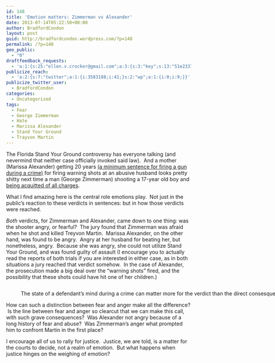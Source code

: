 ```yaml
---
id: 148
title: 'Emotion matters: Zimmerman vs Alexander'
date: 2013-07-14T05:22:50+00:00
author: BradfordCondon
layout: post
guid: http://bradfordcondon.wordpress.com/?p=148
permalink: /?p=148
geo_public:
  - "0"
draftfeedback_requests:
  - 'a:1:{s:25:"ellen.v.crocker@gmail.com";a:3:{s:3:"key";s:13:"51e23373b31a6";s:4:"time";s:10:"1373778803";s:7:"user_id";s:8:"37172565";}}'
publicize_reach:
  - 'a:2:{s:7:"twitter";a:1:{i:3583188;i:41;}s:2:"wp";a:1:{i:0;i:9;}}'
publicize_twitter_user:
  - BradfordCondon
categories:
  - Uncategorized
tags:
  - Fear
  - George Zimmerman
  - Hate
  - Marissa Alexander
  - Stand Your Ground
  - Trayvon Martin
---
```

The Florida Stand Your Ground controversy has everyone talking (and nevermind that neither case officially invoked said law).  And a mother (Marissa Alexander) getting 20 years [(a minimum sentence for firing a gun during a crime)](http://www.huffingtonpost.com/2012/05/11/marissa-alexander-sentenced_n_1510113.html) for firing warning shots at an abusive husband looks pretty shitty next time a man (George Zimmerman) shooting a 17-year old boy and [being acquitted of all charges](http://www.nytimes.com/2013/07/14/us/george-zimmerman-verdict-trayvon-martin.html?pagewanted=all).

What I find amazing here is the central role emotions play.  Not just in the public&#8217;s reaction to these verdicts in sentences: but in how those verdicts were reached.

_Both_ verdicts, for Zimmerman and Alexander, came down to one thing: was the shooter angry, or fearful?  The jury found that Zimmerman was afraid when he shot and killed Treyvon Martin.  Marissa Alexander, on the other hand, was found to be angry.  Angry at her husband for beating her, but nonetheless, angry.  Because she was angry, she could not utilize Stand Your Ground, and was found guilty of assault (I encourage you to actually read the reports of both trials if you are interested in either case, as in both situations a jury reached that verdict somehow.  In the case of Alexander, the prosecution made a big deal over the &#8220;warning shots&#8221; fired, and the possibility that these shots could have hit one of her children.)<figure style="width: 900px" class="wp-caption alignnone">

<img class=" " alt="" src="https://i2.wp.com/upload.wikimedia.org/wikipedia/commons/6/6b/Portret_van_een_man005.jpg?resize=900%2C538" data-recalc-dims="1" /><figcaption class="wp-caption-text">The state of a defendant&#8217;s mind during a crime can matter more for the verdict than the direct consesquences of the crime itself.</figcaption></figure> 

How can such a distinction between fear and anger make all the difference?  Is the line between fear and anger so clearcut that we can make this call, with such grave consequences?  Was Alexander not angry because of a long history of fear and abuse?  Was Zimmerman&#8217;s anger what prompted him to confront Martin in the first place?

I encourage all of us to rally for justice.  Justice, we are told, is a matter for the courts to decide, not a realm of emotion.  But what happens when justice hinges on the weighing of emotion?